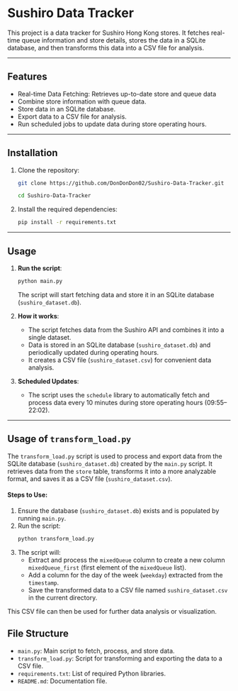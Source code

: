 
# Sushiro Data Tracker

This project is a data tracker for Sushiro Hong Kong stores. It fetches real-time queue information and store details, stores the data in a SQLite database, and then transforms this data into a CSV file for analysis.

---

## Features

- Real-time Data Fetching: Retrieves up-to-date store and queue data
- Combine store information with queue data.
- Store data in an SQLite database.
- Export data to a CSV file for analysis.
- Run scheduled jobs to update data during store operating hours.

---

## Installation

1. Clone the repository:
   ```bash
   git clone https://github.com/DonDonDon02/Sushiro-Data-Tracker.git
   ```  
   ```bash
   cd Sushiro-Data-Tracker
   ```

2. Install the required dependencies:
   ```bash
   pip install -r requirements.txt
---

## Usage

1. **Run the script**:
   ```bash
   python main.py
   ```
    The script will start fetching data and store it in an SQLite database (`sushiro_dataset.db`). 
2. **How it works**:
   - The script fetches data from the Sushiro API and combines it into a single dataset.
   - Data is stored in an SQLite database (`sushiro_dataset.db`) and periodically updated during operating hours.
   - It creates a CSV file (`sushiro_dataset.csv`) for convenient data analysis.

3. **Scheduled Updates**:
   - The script uses the `schedule` library to automatically fetch and process data every 10 minutes during store operating hours (09:55–22:02).

---

## Usage of `transform_load.py`

The `transform_load.py` script is used to process and export data from the SQLite database (`sushiro_dataset.db`) created by the `main.py` script. It retrieves data from the `store` table, transforms it into a more analyzable format, and saves it as a CSV file (`sushiro_dataset.csv`).

#### **Steps to Use**:
1. Ensure the database (`sushiro_dataset.db`) exists and is populated by running `main.py`.
2. Run the script:
   ```bash
   python transform_load.py 
   ```
3. The script will:
   - Extract and process the `mixedQueue` column to create a new column `mixedQueue_first` (first element of the `mixedQueue` list).
   - Add a column for the day of the week (`weekday`) extracted from the `timestamp`.
   - Save the transformed data to a CSV file named `sushiro_dataset.csv` in the current directory. 

This CSV file can then be used for further data analysis or visualization.

## File Structure

- `main.py`: Main script to fetch, process, and store data.
- `transform_load.py`: Script for transforming and exporting the data to a CSV file.
- `requirements.txt`: List of required Python libraries.
- `README.md`: Documentation file.




